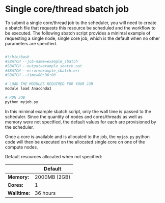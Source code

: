 # Single core/thread sbatch job

To submit a single core/thread job to the scheduler, you will need to create a sbatch file
that requests this resource be scheduled and the workflow to be executed. 
The following sbatch script provides a minimal example of requesting a single 
node, single core job, which is the default when no other parameters are specified. 

```bash 

#!/bin/bash
#SBATCH --job-name=example_sbatch
#SBATCH --output=example_sbatch.out
#SBATCH --error=example_sbatch.err
#SBATCH --time=00:30:00

# LOAD THE MODULES REQUIRED FOR YOUR JOB
module load Anaconda3

# RUN JOB
python myjob.py 
```

In this minimal example sbatch script, only the wall time is passed to the 
scheduler. Since the quantity of nodes and cores/threads as well as memory were
not specified, the default values for each are provisioned by the scheduler. 

Once a core is available and is allocated to the job, the `myjob.py` python code
will then be executed on the allocated single core on one of the compute nodes.

Default resources allocated when not specified: 

|  |   Default |
|----|----|
|**Memory:**| 2000MB (2GB)|
|**Cores:**|  1 |
|**Walltime:**| 36 hours|


